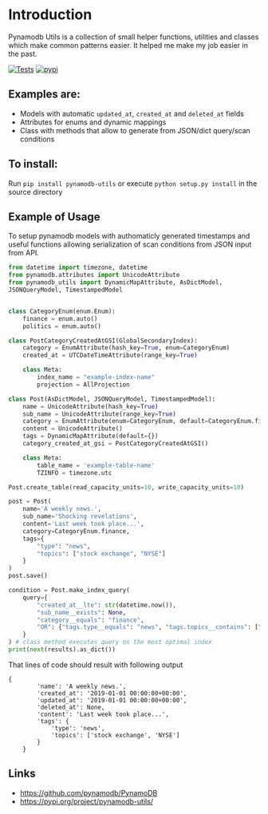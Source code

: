 # Introduction

Pynamodb Utils is a collection of small helper functions, utilities and classes which make common patterns easier. It helped me make my job easier in the past.

[![Tests](https://github.com/micmurawski/pynamodb-utils/actions/workflows/release.yml/badge.svg)](https://github.com/micmurawski/pynamodb-utils/actions/workflows/release.yml) [![pypi](https://img.shields.io/pypi/v/pynamodb-utils.svg)](https://pypi.org/project/pynamodb-utils/)

## Examples are:

 - Models with automatic ``updated_at``, ``created_at`` and ``deleted_at`` fields
 - Attributes for enums and dynamic mappings
 - Class with methods that allow to generate from JSON/dict query/scan conditions

## To install:
Run ``pip install pynamodb-utils`` or execute ``python setup.py install`` in the source directory

## Example of Usage

To setup pynamodb models with authomaticly generated timestamps and useful functions allowing serialization of scan conditions from JSON input from API.

```python
from datetime import timezone, datetime
from pynamodb.attributes import UnicodeAttribute
from pynamodb_utils import DynamicMapAttribute, AsDictModel,
JSONQueryModel, TimestampedModel


class CategoryEnum(enum.Enum):
    finance = enum.auto()
    politics = enum.auto()

class PostCategoryCreatedAtGSI(GlobalSecondaryIndex):
    category = EnumAttribute(hash_key=True, enum=CategoryEnum)
    created_at = UTCDateTimeAttribute(range_key=True)

    class Meta:
        index_name = "example-index-name"
        projection = AllProjection

class Post(AsDictModel, JSONQueryModel, TimestampedModel):
    name = UnicodeAttribute(hash_key=True)
    sub_name = UnicodeAttribute(range_key=True)
    category = EnumAttribute(enum=CategoryEnum, default=CategoryEnum.finance)
    content = UnicodeAttribute()
    tags = DynamicMapAttribute(default={})
    category_created_at_gsi = PostCategoryCreatedAtGSI()

    class Meta:
        table_name = 'example-table-name'
        TZINFO = timezone.utc

Post.create_table(read_capacity_units=10, write_capacity_units=10)

post = Post(
    name='A weekly news.',
    sub_name='Shocking revelations',
    content='Last week took place...',
    category=CategoryEnum.finance,
    tags={
        "type": "news",
        "topics": ["stock exchange", "NYSE"]
    }
)
post.save()

condition = Post.make_index_query(
    query={
        "created_at__lte": str(datetime.now()),
        "sub_name__exists": None,
        "category__equals": "finance",
        "OR": {"tags.type__equals": "news", "tags.topics__contains": ["NYSE"]},
    }
) # class method executes query on the most optimal index
print(next(results).as_dict())
```
That lines of code should result with following output

```
{
        'name': 'A weekly news.',
        'created_at': '2019-01-01 00:00:00+00:00',
        'updated_at': '2019-01-01 00:00:00+00:00',
        'deleted_at': None,
        'content': 'Last week took place...',
        'tags': {
            'type': 'news',
            'topics': ['stock exchange', 'NYSE']
        }
    }
```

## Links
* https://github.com/pynamodb/PynamoDB
* https://pypi.org/project/pynamodb-utils/
